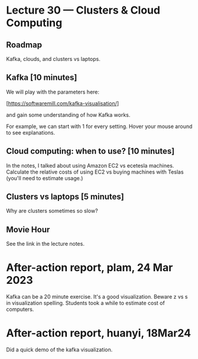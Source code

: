 # Lecture 30 — Clusters & Cloud Computing

## Roadmap

Kafka, clouds, and clusters vs laptops.

## Kafka [10 minutes]

We will play with the parameters here:

[https://softwaremill.com/kafka-visualisation/]

and gain some understanding of how Kafka works.

For example, we can start with 1 for every setting. Hover your mouse around to
see explanations.

## Cloud computing: when to use? [10 minutes]

In the notes, I talked about using Amazon EC2 vs ecetesla machines. Calculate
the relative costs of using EC2 vs buying machines with Teslas (you'll need to
estimate usage.)

## Clusters vs laptops [5 minutes]

Why are clusters sometimes so slow?

## Movie Hour

See the link in the lecture notes.

# After-action report, plam, 24 Mar 2023

Kafka can be a 20 minute exercise. It's a good visualization. Beware z vs s in
visualization spelling. Students took a while to estimate cost of computers.

# After-action report, huanyi, 18Mar24

Did a quick demo of the kafka visualization.
